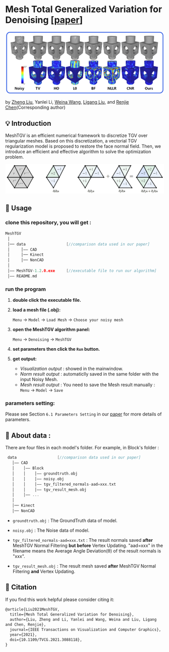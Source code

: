 # Mesh Total Generalized Variation for Denoising [[paper](https://ieeexplore.ieee.org/document/9453151)]

<p align='center'>
<img src='images/figure1.png' width='850'/>
</p>

<!-- ![figure 1. Comparison of denoising result](images/figure1.png) -->

 by [Zheng Liu](https://labzhengliu.github.io/), Yanlei Li, [Weina Wang](https://www.researchgate.net/profile/Weina-Wang-6), [Ligang Liu](http://staff.ustc.edu.cn/~lgliu/), and [Renjie Chen](http://staff.ustc.edu.cn/~renjiec/)(Corresponding author)

## :bulb: Introduction
MeshTGV is an efficient numerical framework to discretize TGV over triangular meshes.
Based on this discretization, a vectorial TGV regularization model is proposed to restore the face normal field. Then, we introduce an efficient and effective algorithm to solve the optimization problem.

<p align='center'>
<img src='images/figure2.png' width='850'/>
</p>

## :wrench: Usage

### clone this repository, you will get :
   
   ```c++
   MeshTGV
    │
    │── data                  [//comparison data used in our paper]
    │     │—— CAD
    │     │── Kinect
    │     │── NonCAD
    │
    │—— MeshTGV-1.2.0.exe     [//executable file to run our algorithm]
    │—— README.md
   ```

### run the program

1. **double click the executable file.**

2. **load a mesh file (.obj):**
   
   `Menu` &#8594; `Model` &#8594; `Load Mesh` &#8594; `Choose your noisy mesh`

3. **open the MeshTGV algorithm panel:**

   `Menu` &#8594; `Denoising` &#8594; `MeshTGV`

4. **set parameters then click the `Run` button.**

5. **get output:**

   - *Visualization output* : showed in the mainwindow.
   - *Norm result output* : automaticlly saved in the same folder with the input Noisy Mesh.
   - *Mesh result output* : You need to save the Mesh result manually :
   `Menu` &#8594; `Model` &#8594; `Save`
   
### parameters setting:
   Please see Section ```6.1 Parameters Setting``` in our [paper](https://ieeexplore.ieee.org/document/9453151) for more details of parameters.

## :moyai: About data :
   There are four files in each model's folder. For example, in Block's folder :

   ```c++
    data                  [//comparison data used in our paper]
      │—— CAD
      │    │—— Block
      │    │    │—— groundtruth.obj
      │    │    │—— noisy.obj
      │    │    │—— tgv_filtered_normals-aad=xxx.txt
      │    │    │—— tgv_result_mesh.obj
      │    │—— ...
      │
      │── Kinect
      │── NonCAD
   ```
   
   - `groundtruth.obj` : 
   The GroundTruth data of model.

   - `noisy.obj` : 
   The Noise data of model.

   - `tgv_filtered_normals-aad=xxx.txt` : 
   The result normals saved **after** MeshTGV Normal Filtering **but before** Vertex Updating. 
   "aad=xxx" in the filename means the Average Angle Deviation(θ) of the result normals is "xxx".

   - `tgv_result_mesh.obj` : 
   The result mesh saved **after** MeshTGV Normal Filtering **and** Vertex Updating.


## :link: Citation
If you find this work helpful please consider citing it:
```
@article{Liu2021MeshTGV,
  title={Mesh Total Generalized Variation for Denoising},
  author={Liu, Zheng and Li, Yanlei and Wang, Weina and Liu, Ligang and Chen, Renjie},
  journal={IEEE Transactions on Visualization and Computer Graphics},
  year={2021},
  doi={10.1109/TVCG.2021.3088118},
}
```